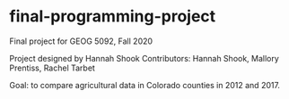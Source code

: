 # final-programming-project
Final project for GEOG 5092, Fall 2020

Project designed by Hannah Shook
Contributors: Hannah Shook, Mallory Prentiss, Rachel Tarbet

Goal: to compare agricultural data in Colorado counties in 2012 and 2017.
